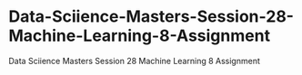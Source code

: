 # Data-Sciience-Masters-Session-28-Machine-Learning-8-Assignment
Data Sciience Masters Session 28 Machine Learning 8 Assignment
